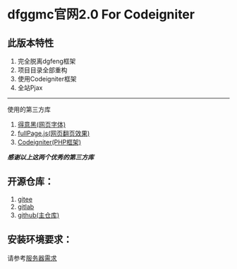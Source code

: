 # dfggmc官网2.0 For Codeigniter
## 此版本特性
1. 完全脱离dgfeng框架
2. 项目目录全部重构
3. 使用Codeigniter框架
4. 全站Pjax

***

使用的第三方库
1. [得意黑(网页字体)](https://github.com/atelier-anchor/smiley-sans)
2. [fullPage.js(网页翻页效果)](https://github.com/alvarotrigo/fullPage.js)
3. [Codeigniter(PHP框架)](https://github.com/CodeIgniter4/framework/)

***感谢以上这两个优秀的第三方库***

## 开源仓库：
1. [gitee](https://gitee.com/dfggmc/dfgg-offiial-website2.0)
2. [gitlab](https://gitlab.com/dfggmc/dfgg-offiial-website2.0)
3. [github(主仓库)](https://github.com/dfggmc/dfgg-offiial-website2.0)


## 安装环境要求：
请参考[服务器需求](https://codeigniter.org.cn/user_guide/intro/requirements.html)
